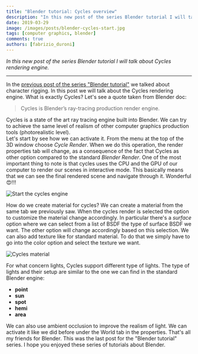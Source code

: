 ```yaml
---
title: "Blender tutorial: Cycles overview"
description: "In this new post of the series Blender tutorial I will talk about Cycles."
date: 2019-03-29
image: /images/posts/blender-cycles-start.jpg
tags: [computer graphics, blender]
comments: true
authors: [fabrizio_duroni]
---
```


*In this new post of the series Blender tutorial I will talk about Cycles rendering engine.*

---

In the [previous post of the series "Blender tutorial"](/2019/03/28/blender-tutorial-14-armatures-character-rigging/)
we talked about character rigging. In this post we will talk about the Cycles rendering engine. What is exactly Cycles?
Let's see a quote taken from Blender doc:

> Cycles is Blender’s ray-tracing production render engine.

Cycles is a state of the art ray tracing engine built into Blender. We can try to achieve the same level of realism of
other computer graphics production tools (photorealistic level).  
Let's start by see how we can activate it. From the menu at the top of the 3D window choose *Cycle Render*. When we do
this operation, the render properties tab will change, as a consequence of the fact that Cycles as other option compared
to the standard *Blender Render*. One of the most important thing to note is that cycles uses the CPU and the GPU of our
computer to render our scenes in interactive mode. This basically means that we can see the final rendered scene and
navigate through it. Wonderful :heart_eyes:!!!

![Start the cycles engine](/images/posts/blender-cycles-start.jpg)

How do we create material for cycles? We can create a material from the same tab we previously saw. When the cycles
render is selected the option to customize the material change accordingly. In particular there's a *surface* option
where we can select from a list of BSDF the type of surface BSDF we want. The other option will change accordingly based
on this selection. We can also add texture like for standard material. To do that we simply have to go into the color
option and select the texture we want.

![Cycles material](/images/posts/blender-cycles-material.jpg)

For what concern lights, Cycles support different type of lights. The type of lights and their setup are similar to the
one we can find in the standard Blender engine:

* **point**
* **sun**
* **spot**
* **hemi**
* **area**

We can also use ambient occlusion to improve the realism of light. We can activate it like we did before under the World
tab in the properties. That's all my friends for Blender. This was the last post for the "Blender tutorial" series. I
hope you enjoyed these series of tutorials about Blender.
